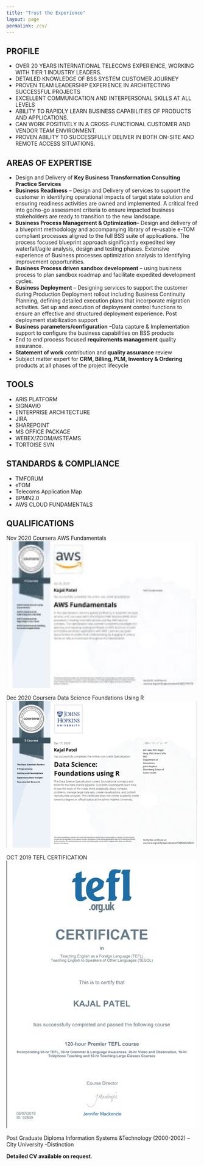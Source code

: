 ```yaml
---
title: "Trust the Experience"
layout: page
permalink: /cv/
---
```


##  **PROFILE**
 
+	OVER 20 YEARS INTERNATIONAL TELECOMS EXPERIENCE, WORKING WITH TIER 1 INDUSTRY LEADERS.
+	DETAILED KNOWLEDGE OF BSS SYSTEM CUSTOMER JOURNEY 
+	PROVEN TEAM LEADERSHIP EXPERIENCE IN ARCHITECTING SUCCESSFUL PROJECTS
+	EXCELLENT COMMUNICATION AND INTERPERSONAL SKILLS AT ALL LEVELS
+	ABILITY TO RAPIDLY LEARN BUSINESS CAPABILITIES OF PRODUCTS AND APPLICATIONS. 
+	CAN WORK POSITIVELY IN A CROSS-FUNCTIONAL  CUSTOMER AND VENDOR TEAM ENVIRONMENT. 
+	PROVEN ABILITY TO SUCCESSFULLY DELIVER IN BOTH ON-SITE AND REMOTE ACCESS SITUATIONS.

##  **AREAS OF EXPERTISE**
 
+	Design and Delivery of **Key Business Transformation Consulting Practice Services**
+	**Business Readiness** – Design and Delivery of services to support the customer in identifying operational impacts of target state solution and ensuring readiness activities are owned and implemented. A critical feed into go/no-go assessment criteria to ensure impacted business stakeholders are ready to transition to the new landscape.
+	**Business Process Management & Optimization**– Design and delivery of a blueprint methodology and accompanying library of re-usable e-TOM compliant processes aligned to the full BSS suite of applications. The process focused blueprint approach significantly expedited key waterfall/agile analysis, design and testing phases. Extensive experience of Business processes optimization analysis to identifying improvement opportunities.
+	**Business Process driven sandbox development** – using business process to plan sandbox roadmap and facilitate expedited development cycles. 
+	**Business Deployment** – Designing services to support the customer during Production Deployment rollout including Business Continuity Planning, defining detailed execution plans that incorporate migration activities. Set up and execution of deployment control functions to ensure an effective and structured deployment experience. Post deployment stabilization support
+	**Business parameters/configuration** –Data capture & Implementation support to configure the business capabilities on BSS products
+   End to end process focused **requirements management** quality assurance.
+   **Statement of work** contribution and **quality assurance** review
+	Subject matter expert for **CRM, Billing, PLM, Inventory & Ordering** products at all phases of the project lifecycle

##  **TOOLS**

+	ARIS PLATFORM
+	SIGNAVIO 
+	ENTERPRISE ARCHITECTURE
+	JIRA 
+	SHAREPOINT
+	MS OFFICE PACKAGE
+	WEBEX/ZOOM/MSTEAMS
+	TORTOISE SVN

##  **STANDARDS & COMPLIANCE**

+	TMFORUM
+	eTOM
+	Telecoms Application Map
+	BPMN2.0
+	AWS CLOUD FUNDAMENTALS

##  **QUALIFICATIONS**

Nov 2020 Coursera AWS Fundamentals  
<img src="/assets/img/docs/AWSFund.jpg" width="500">

Dec 2020 Coursera Data Science Foundations Using R  
<img src="/assets/img/docs/DSFound.jpg" width="500">

OCT 2019 TEFL CERTIFICATION   
<img src="/assets/img/docs/tefl.jpg" width="500">

Post Graduate Diploma Information Systems &Technology (2000-2002) – City University -Distinction

**Detailed CV available on request**.
